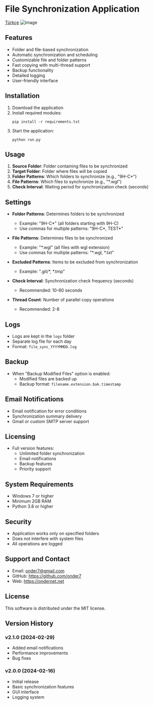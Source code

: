 # File Synchronization Application

[Türkçe](README.md)
![image](https://github.com/user-attachments/assets/4c450c78-b549-4722-b68a-186c57cbe667)
## Features
- Folder and file-based synchronization
- Automatic synchronization and scheduling
- Customizable file and folder patterns
- Fast copying with multi-thread support
- Backup functionality
- Detailed logging
- User-friendly interface

## Installation
1. Download the application
2. Install required modules:
   ```
   pip install -r requirements.txt
   ```
3. Start the application:
   ```
   python run.py
   ```

## Usage
1. **Source Folder**: Folder containing files to be synchronized
2. **Target Folder**: Folder where files will be copied
3. **Folder Patterns**: Which folders to synchronize (e.g., "9H-C*")
4. **File Patterns**: Which files to synchronize (e.g., "*.wgl")
5. **Check Interval**: Waiting period for synchronization check (seconds)

## Settings
- **Folder Patterns**: Determines folders to be synchronized
  - Example: "9H-C*" (all folders starting with 9H-C)
  - Use commas for multiple patterns: "9H-C*, TEST*"

- **File Patterns**: Determines files to be synchronized
  - Example: "*.wgl" (all files with wgl extension)
  - Use commas for multiple patterns: "*.wgl, *.txt"

- **Excluded Patterns**: Items to be excluded from synchronization
  - Example: ".git/*, *.tmp"

- **Check Interval**: Synchronization check frequency (seconds)
  - Recommended: 10-60 seconds

- **Thread Count**: Number of parallel copy operations
  - Recommended: 2-8

## Logs
- Logs are kept in the `logs` folder
- Separate log file for each day
- Format: `file_sync_YYYYMMDD.log`

## Backup
- When "Backup Modified Files" option is enabled:
  - Modified files are backed up
  - Backup format: `filename.extension.bak.timestamp`

## Email Notifications
- Email notification for error conditions
- Synchronization summary delivery
- Gmail or custom SMTP server support

## Licensing
- Full version features:
  - Unlimited folder synchronization
  - Email notifications
  - Backup features
  - Priority support

## System Requirements
- Windows 7 or higher
- Minimum 2GB RAM
- Python 3.8 or higher

## Security
- Application works only on specified folders
- Does not interfere with system files
- All operations are logged

## Support and Contact
- Email: onder7@gmail.com
- GitHub: https://github.com/onder7
- Web: https://ondernet.net

## License
This software is distributed under the MIT license.

## Version History
### v2.1.0 (2024-02-29)
- Added email notifications
- Performance improvements
- Bug fixes

### v2.0.0 (2024-02-16)
- Initial release
- Basic synchronization features
- GUI interface
- Logging system
